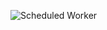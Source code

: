 ![Scheduled Worker](https://github.com/yunussandikci/covid19-turkey-bot/workflows/Scheduled%20Worker/badge.svg?event=schedule)